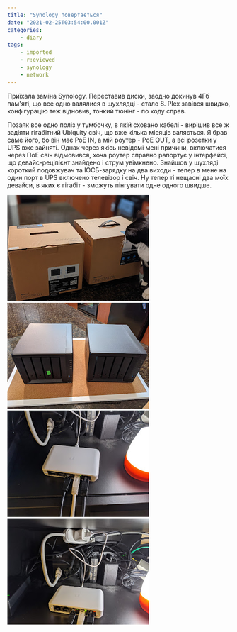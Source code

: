 ```yaml
---
title: "Synology повертається"
date: "2021-02-25T03:54:00.001Z"
categories:
    - diary
tags:
    - imported
    - r:eviewed
    - synology
    - network
---
```


Приїхала заміна Synology. Переставив диски, заодно докинув 4Гб пам'яті, що все одно валялися в шухлядці - стало 8. Plex завівся швидко, конфігурацію теж відновив, тонкий тюнінг - по ходу справ.
<!--more-->

Позаяк все одно поліз у тумбочку, в якій сховано кабелі - вирішив все ж задіяти гігабітний Ubiquity свіч, що вже кілька місяців валяється. Я брав саме його, бо він має PoE IN, а мій роутер - PoE OUT, а всі розетки у UPS вже зайняті. Однак через якісь невідомі мені причини, включатися через ПоЕ свіч відмовився, хоча роутер справно рапортує у інтерфейсі, що девайс-реціпієнт знайдено і струм увімкнено. Знайшов у шухляді короткий подовжувач та ЮСБ-зарядку на два виходи - тепер в мене на один порт в UPS включено телевізор і свіч. Ну тепер ті нещасні два моїх девайси, в яких є гігабіт - зможуть пінгувати одне одного швидше.

[![synology and cat](thumb_00.jpg)](img00.jpg)  
[![two synology](thumb_01.jpg)](img01.jpg)  
[![switch](thumb_02.jpg)](img02.jpg)  
[![switch](thumb_03.jpg)](img03.jpg)  
